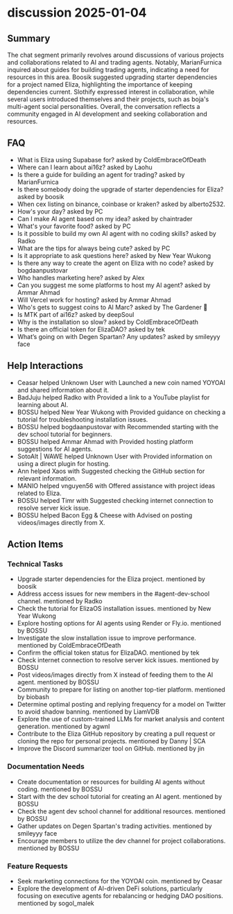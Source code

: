 # discussion 2025-01-04

## Summary
The chat segment primarily revolves around discussions of various projects and collaborations related to AI and trading agents. Notably, MarianFurnica inquired about guides for building trading agents, indicating a need for resources in this area. Boosik suggested upgrading starter dependencies for a project named Eliza, highlighting the importance of keeping dependencies current. Slothify expressed interest in collaboration, while several users introduced themselves and their projects, such as boja's multi-agent social personalities. Overall, the conversation reflects a community engaged in AI development and seeking collaboration and resources.

## FAQ
- What is Eliza using Supabase for? asked by ColdEmbraceOfDeath
- Where can I learn about ai16z? asked by Laohu
- Is there a guide for building an agent for trading? asked by MarianFurnica
- Is there somebody doing the upgrade of starter dependencies for Eliza? asked by boosik
- When cex listing on binance, coinbase or kraken? asked by alberto2532.
- How's your day? asked by PC
- Can I make AI agent based on my idea? asked by chaintrader
- What's your favorite food? asked by PC
- Is it possible to build my own AI agent with no coding skills? asked by Radko
- What are the tips for always being cute? asked by PC
- Is it appropriate to ask questions here? asked by New Year Wukong
- Is there any way to create the agent on Eliza with no code? asked by bogdaanpustovar
- Who handles marketing here? asked by Alex
- Can you suggest me some platforms to host my AI agent? asked by Ammar Ahmad
- Will Vercel work for hosting? asked by Ammar Ahmad
- Who's gets to suggest coins to AI Marc? asked by The Gardener 🌱
- Is MTK part of ai16z? asked by deepSoul
- Why is the installation so slow? asked by ColdEmbraceOfDeath
- Is there an official token for ElizaDAO? asked by tek
- What’s going on with Degen Spartan? Any updates? asked by smileyyy face

## Help Interactions
- Ceasar helped Unknown User with Launched a new coin named YOYOAI and shared information about it.
- BadJuju helped Radko with Provided a link to a YouTube playlist for learning about AI.
- BOSSU helped New Year Wukong with Provided guidance on checking a tutorial for troubleshooting installation issues.
- BOSSU helped bogdaanpustovar with Recommended starting with the dev school tutorial for beginners.
- BOSSU helped Ammar Ahmad with Provided hosting platform suggestions for AI agents.
- SotoAlt | WAWE helped Unknown User with Provided information on using a direct plugin for hosting.
- Ann helped Xaos with Suggested checking the GitHub section for relevant information.
- MANIO helped vnguyen56 with Offered assistance with project ideas related to Eliza.
- BOSSU helped Timr with Suggested checking internet connection to resolve server kick issue.
- BOSSU helped Bacon Egg & Cheese with Advised on posting videos/images directly from X.

## Action Items

### Technical Tasks
- Upgrade starter dependencies for the Eliza project. mentioned by boosik
- Address access issues for new members in the #agent-dev-school channel. mentioned by Radko
- Check the tutorial for ElizaOS installation issues. mentioned by New Year Wukong
- Explore hosting options for AI agents using Render or Fly.io. mentioned by BOSSU
- Investigate the slow installation issue to improve performance. mentioned by ColdEmbraceOfDeath
- Confirm the official token status for ElizaDAO. mentioned by tek
- Check internet connection to resolve server kick issues. mentioned by BOSSU
- Post videos/images directly from X instead of feeding them to the AI agent. mentioned by BOSSU
- Community to prepare for listing on another top-tier platform. mentioned by biobash
- Determine optimal posting and replying frequency for a model on Twitter to avoid shadow banning. mentioned by LiamVDB
- Explore the use of custom-trained LLMs for market analysis and content generation. mentioned by agwnl
- Contribute to the Eliza GitHub repository by creating a pull request or cloning the repo for personal projects. mentioned by Danny | SCA
- Improve the Discord summarizer tool on GitHub. mentioned by jin

### Documentation Needs
- Create documentation or resources for building AI agents without coding. mentioned by BOSSU
- Start with the dev school tutorial for creating an AI agent. mentioned by BOSSU
- Check the agent dev school channel for additional resources. mentioned by BOSSU
- Gather updates on Degen Spartan's trading activities. mentioned by smileyyy face
- Encourage members to utilize the dev channel for project collaborations. mentioned by BOSSU

### Feature Requests
- Seek marketing connections for the YOYOAI coin. mentioned by Ceasar
- Explore the development of AI-driven DeFi solutions, particularly focusing on executive agents for rebalancing or hedging DAO positions. mentioned by sogol_malek